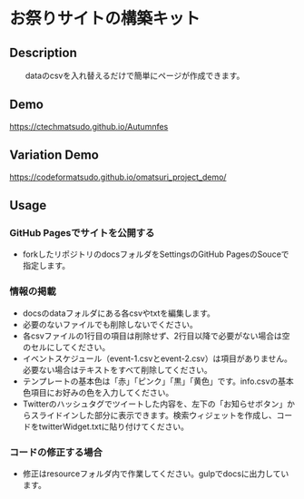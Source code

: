 # お祭りサイトの構築キット

## Description
　　dataのcsvを入れ替えるだけで簡単にページが作成できます。

## Demo
  https://ctechmatsudo.github.io/Autumnfes
		
## Variation Demo
  https://codeformatsudo.github.io/omatsuri_project_demo/

## Usage
### GitHub Pagesでサイトを公開する
* forkしたリポジトリのdocsフォルダをSettingsのGitHub PagesのSouceで指定します。

### 情報の掲載
* docsのdataフォルダにある各csvやtxtを編集します。
* 必要のないファイルでも削除しないでください。
* 各csvファイルの1行目の項目は削除せず、2行目以降で必要がない場合は空のセルにしてください。
* イベントスケジュール（event-1.csvとevent-2.csv）は項目がありません。必要ない場合はテキストをすべて削除してください。
* テンプレートの基本色は「赤」「ピンク」「黒」「黄色」です。info.csvの基本色項目にお好みの色を入力してください。
* Twitterのハッシュタグでツイートした内容を、左下の「お知らせボタン」からスライドインした部分に表示できます。検索ウィジェットを作成し、コードをtwitterWidget.txtに貼り付けてください。

### コードの修正する場合
* 修正はresourceフォルダ内で作業してください。gulpでdocsに出力しています。
